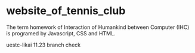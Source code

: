 # website_of_tennis_club
The term homework of Interaction of Humankind between Computer (IHC) is programed by Javascript, CSS and HTML.

uestc-likai 11.23 branch check

